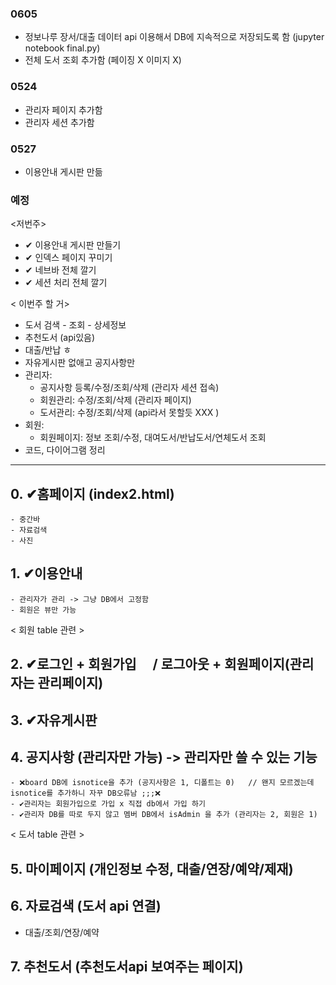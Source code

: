 ### 0605
- 정보나루 장서/대출 데이터 api 이용해서 DB에 지속적으로 저장되도록 함 (jupyter notebook final.py)
- 전체 도서 조회 추가함 (페이징 X 이미지 X)

### 0524
- 관리자 페이지 추가함
- 관리자 세션 추가함

### 0527
- 이용안내 게시판 만듦

### 예정
<저번주>
- ✔ 이용안내 게시판 만들기
- ✔ 인덱스 페이지 꾸미기
- ✔ 네브바 전체 깔기
- ✔ 세션 처리 전체 깔기


< 이번주 할 거>
- 도서 검색 - 조회 - 상세정보
- 추천도서 (api있음)
- 대출/반납 ㅎ
- 자유게시판 없애고 공지사항만
- 관리자: 
	- 공지사항 등록/수정/조회/삭제 (관리자 세션 접속)
	- 회원관리: 수정/조회/삭제 (관리자 페이지)
	- 도서관리: 수정/조회/삭제 (api라서 못할듯 XXX )
- 회원: 
	- 회원페이지: 정보 조회/수정, 대여도서/반납도서/연체도서 조회
 - 코드, 다이어그램 정리

---
## 0. ✔홈페이지 (index2.html) 
	- 중간바
	- 자료검색
	- 사진

## 1. ✔이용안내 
	- 관리자가 관리 -> 그냥 DB에서 고정함
	- 회원은 뷰만 가능

< 회원 table 관련 >

## 2. ✔로그인 + 회원가입　  / 로그아웃 + 회원페이지(관리자는 관리페이지)

## 3. ✔자유게시판

## 4. 공지사항 (관리자만 가능)   -> 관리자만 쓸 수 있는 기능 
	- ❌board DB에 isnotice을 추가 (공지사항은 1, 디폴트는 0)   // 왠지 모르겠는데 isnotice를 추가하니 자꾸 DB오류남 ;;;❌
	- ✔관리자는 회원가입으로 가입 x 직접 db에서 가입 하기 
	- ✔관리자 DB를 따로 두지 않고 멤버 DB에서 isAdmin 을 추가 (관리자는 2, 회원은 1) 

< 도서 table 관련 > 

## 5. 마이페이지 (개인정보 수정, 대출/연장/예약/제재)

## 6. 자료검색 (도서 api 연결)
- 대출/조회/연장/예약

## 7. 추천도서 (추천도서api 보여주는 페이지)
